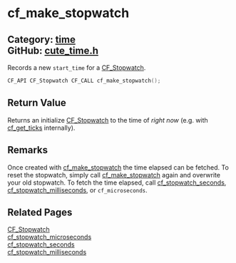 [](../header.md ':include')

# cf_make_stopwatch

Category: [time](/api_reference?id=time)  
GitHub: [cute_time.h](https://github.com/RandyGaul/cute_framework/blob/master/include/cute_time.h)  
---

Records a new `start_time` for a [CF_Stopwatch](/time/cf_stopwatch.md).

```cpp
CF_API CF_Stopwatch CF_CALL cf_make_stopwatch();
```

## Return Value

Returns an initialize [CF_Stopwatch](/time/cf_stopwatch.md) to the time of _right now_ (e.g. with [cf_get_ticks](/time/cf_get_ticks.md) internally).

## Remarks

Once created with [cf_make_stopwatch](/time/cf_make_stopwatch.md) the time elapsed can be fetched. To reset the stopwatch, simply call
[cf_make_stopwatch](/time/cf_make_stopwatch.md) again and overwrite your old stopwatch. To fetch the time elapsed, call [cf_stopwatch_seconds](/time/cf_stopwatch_seconds.md),
[cf_stopwatch_milliseconds](/time/cf_stopwatch_milliseconds.md), or `cf_microseconds`.

## Related Pages

[CF_Stopwatch](/time/cf_stopwatch.md)  
[cf_stopwatch_microseconds](/time/cf_stopwatch_microseconds.md)  
[cf_stopwatch_seconds](/time/cf_stopwatch_seconds.md)  
[cf_stopwatch_milliseconds](/time/cf_stopwatch_milliseconds.md)  
